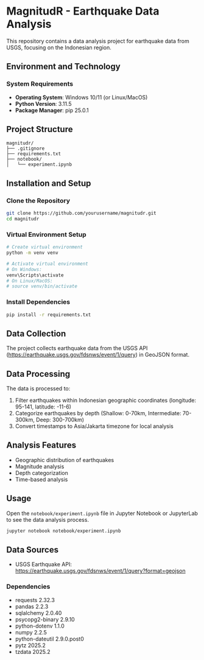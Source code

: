 # MagnitudR - Earthquake Data Analysis

This repository contains a data analysis project for earthquake data from USGS, focusing on the Indonesian region.

## Environment and Technology

### System Requirements
- **Operating System**: Windows 10/11 (or Linux/MacOS)
- **Python Version**: 3.11.5
- **Package Manager**: pip 25.0.1

## Project Structure
```
magnitudr/
├── .gitignore
├── requirements.txt
├── notebook/
│   └── experiment.ipynb
```

## Installation and Setup

### Clone the Repository
```bash
git clone https://github.com/yourusername/magnitudr.git
cd magnitudr
```

### Virtual Environment Setup
```bash
# Create virtual environment
python -m venv venv

# Activate virtual environment
# On Windows:
venv\Scripts\activate
# On Linux/MacOS:
# source venv/bin/activate
```

### Install Dependencies
```bash
pip install -r requirements.txt
```

## Data Collection
The project collects earthquake data from the USGS API (https://earthquake.usgs.gov/fdsnws/event/1/query) in GeoJSON format.

## Data Processing
The data is processed to:
1. Filter earthquakes within Indonesian geographic coordinates (longitude: 95-141, latitude: -11-6)
2. Categorize earthquakes by depth (Shallow: 0-70km, Intermediate: 70-300km, Deep: 300-700km)
3. Convert timestamps to Asia/Jakarta timezone for local analysis

## Analysis Features
- Geographic distribution of earthquakes
- Magnitude analysis
- Depth categorization
- Time-based analysis

## Usage
Open the `notebook/experiment.ipynb` file in Jupyter Notebook or JupyterLab to see the data analysis process.

```bash
jupyter notebook notebook/experiment.ipynb
```

## Data Sources
- USGS Earthquake API: https://earthquake.usgs.gov/fdsnws/event/1/query?format=geojson

### Dependencies
- requests 2.32.3
- pandas 2.2.3
- sqlalchemy 2.0.40
- psycopg2-binary 2.9.10
- python-dotenv 1.1.0
- numpy 2.2.5
- python-dateutil 2.9.0.post0
- pytz 2025.2
- tzdata 2025.2
